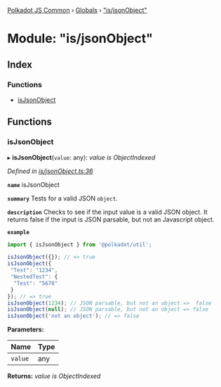 [Polkadot JS Common](../README.md) › [Globals](../globals.md) › ["is/jsonObject"](_is_jsonobject_.md)

# Module: "is/jsonObject"

## Index

### Functions

* [isJsonObject](_is_jsonobject_.md#isjsonobject)

## Functions

###  isJsonObject

▸ **isJsonObject**(`value`: any): *value is ObjectIndexed*

*Defined in [is/jsonObject.ts:36](https://github.com/polkadot-js/common/blob/0f45b7fb/packages/util/src/is/jsonObject.ts#L36)*

**`name`** isJsonObject

**`summary`** Tests for a valid JSON `object`.

**`description`** 
Checks to see if the input value is a valid JSON object.
It returns false if the input is JSON parsable, but not an Javascript object.

**`example`** 
<BR>

```javascript
import { isJsonObject } from '@polkadot/util';

isJsonObject({}); // => true
isJsonObject({
 "Test": "1234",
 "NestedTest": {
  "Test": "5678"
 }
}); // => true
isJsonObject(1234); // JSON parsable, but not an object =>  false
isJsonObject(null); // JSON parsable, but not an object => false
isJsonObject('not an object'); // => false
```

**Parameters:**

Name | Type |
------ | ------ |
`value` | any |

**Returns:** *value is ObjectIndexed*
